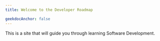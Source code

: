 ```yaml
---
title: Welcome to the Developer Roadmap

geekdocAnchor: false
---
```


This is a site that will guide you through learning Software Development.